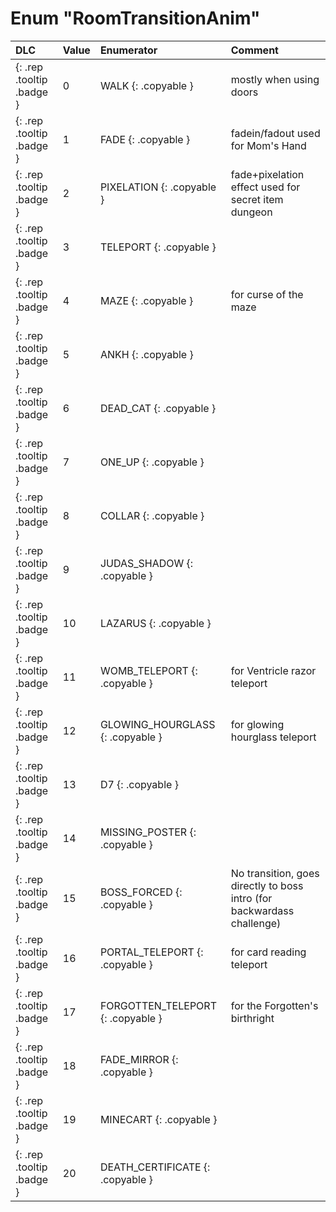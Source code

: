 # Enum "RoomTransitionAnim"
|DLC|Value|Enumerator|Comment|
|:--|:--|:--|:--|
|[ ](#){: .rep .tooltip .badge }|0 |WALK {: .copyable } | mostly when using doors | 
|[ ](#){: .rep .tooltip .badge }|1 |FADE {: .copyable } | fadein/fadout used for Mom's Hand | 
|[ ](#){: .rep .tooltip .badge }|2 |PIXELATION {: .copyable } | fade+pixelation effect used for secret item dungeon | 
|[ ](#){: .rep .tooltip .badge }|3 |TELEPORT {: .copyable } |  | 
|[ ](#){: .rep .tooltip .badge }|4 |MAZE {: .copyable } | for curse of the maze | 
|[ ](#){: .rep .tooltip .badge }|5 |ANKH {: .copyable } |  | 
|[ ](#){: .rep .tooltip .badge }|6 |DEAD_CAT {: .copyable } |  | 
|[ ](#){: .rep .tooltip .badge }|7 |ONE_UP {: .copyable } |  | 
|[ ](#){: .rep .tooltip .badge }|8 |COLLAR {: .copyable } |  | 
|[ ](#){: .rep .tooltip .badge }|9 |JUDAS_SHADOW {: .copyable } |  | 
|[ ](#){: .rep .tooltip .badge }|10 |LAZARUS {: .copyable } |  | 
|[ ](#){: .rep .tooltip .badge }|11 |WOMB_TELEPORT {: .copyable } | for Ventricle razor teleport | 
|[ ](#){: .rep .tooltip .badge }|12 |GLOWING_HOURGLASS {: .copyable } | for glowing hourglass teleport | 
|[ ](#){: .rep .tooltip .badge }|13 |D7 {: .copyable } |  | 
|[ ](#){: .rep .tooltip .badge }|14 |MISSING_POSTER {: .copyable } |  | 
|[ ](#){: .rep .tooltip .badge }|15 |BOSS_FORCED {: .copyable } | No transition, goes directly to boss intro (for backwardass challenge) | 
|[ ](#){: .rep .tooltip .badge }|16 |PORTAL_TELEPORT {: .copyable } | for card reading teleport | 
|[ ](#){: .rep .tooltip .badge }|17 |FORGOTTEN_TELEPORT {: .copyable } | for the Forgotten's birthright | 
|[ ](#){: .rep .tooltip .badge }|18 |FADE_MIRROR {: .copyable } |  | 
|[ ](#){: .rep .tooltip .badge }|19 |MINECART {: .copyable } |  | 
|[ ](#){: .rep .tooltip .badge }|20 |DEATH_CERTIFICATE {: .copyable } |  | 
